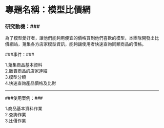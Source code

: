 # 專題名稱：模型比價網 #
### 研究動機：###

為了模型愛好者，讓他們能夠用便宜的價格買到他們喜歡的模型，本團隊開發出比價網站，蒐集各方店家模型資訊，能夠讓使用者快速查詢同類商品的價格。




###事件：###

1.蒐集商品基本資料<br>
2.販賣商品的店家連結<br>
3.模型分類<br>
4.快速查詢產品價格及比對<br>


<hr>

###使用案例：###


1.商品基本資料作業<br>
2.查詢作業<br>
3.比價作業





